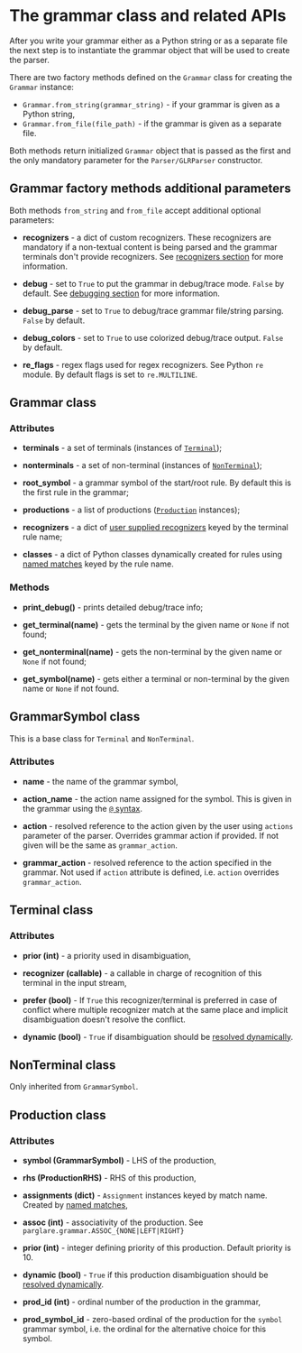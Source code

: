 # The grammar class and related APIs

After you write your grammar either as a Python string or as a separate file the
next step is to instantiate the grammar object that will be used to create the
parser.

There are two factory methods defined on the `Grammar` class for creating the
`Grammar` instance:

- `Grammar.from_string(grammar_string)` - if your grammar is given as a Python
  string,
- `Grammar.from_file(file_path)` - if the grammar is given as a separate file.

Both methods return initialized `Grammar` object that is passed as the first and
the only mandatory parameter for the `Parser/GLRParser` constructor.


## Grammar factory methods additional parameters

Both methods `from_string` and `from_file` accept additional optional
parameters:

- **recognizers** - a dict of custom recognizers. These recognizers are mandatory
  if a non-textual content is being parsed and the grammar terminals don't
  provide recognizers. See [recognizers section](./recognizers.md) for more
  information.

- **debug** - set to `True` to put the grammar in debug/trace mode. `False` by
  default. See [debugging section](./debugging.md) for more information.

- **debug_parse** - set to `True` to debug/trace grammar file/string parsing.
  `False` by default.

- **debug_colors** - set to `True` to use colorized debug/trace output. `False` by
  default.

- **re_flags** - regex flags used for regex recognizers. See Python `re` module.
  By default flags is set to `re.MULTILINE`.


## Grammar class

### Attributes

- **terminals** - a set of terminals (instances of [`Terminal`](#terminal));

- **nonterminals** - a set of non-terminal (instances
  of [`NonTerminal`](#nonterminal));

- **root_symbol** - a grammar symbol of the start/root rule. By default this is
  the first rule in the grammar;

- **productions** - a list of productions ([`Production`](#production)
  instances);

- **recognizers** - a dict of [user supplied recognizers](./recognizers.md)
  keyed by the terminal rule name;

- **classes** - a dict of Python classes dynamically created for rules
  using [named matches](./grammar_language.md#named-matches-assignments) keyed
  by the rule name.

### Methods

- **print_debug()** - prints detailed debug/trace info;

- **get_terminal(name)** - gets the terminal by the given name or `None` if
  not found;

- **get_nonterminal(name)** - gets the non-terminal by the given name or `None`
  if not found;

- **get_symbol(name)** - gets either a terminal or non-terminal by the given
  name or `None` if not found.


## GrammarSymbol class

This is a base class for `Terminal` and `NonTerminal`.

### Attributes

- **name** - the name of the grammar symbol,

- **action_name** - the action name assigned for the symbol. This is given in
  the grammar using the [`@` syntax](./grammar_language.md#).

- **action** - resolved reference to the action given by the user using
  `actions` parameter of the parser. Overrides grammar action if provided. If
  not given will be the same as `grammar_action`.

- **grammar_action** - resolved reference to the action specified in the
  grammar. Not used if `action` attribute is defined, i.e. `action` overrides
  `grammar_action`.



## Terminal class

### Attributes

- **prior (int)** - a priority used in disambiguation,

- **recognizer (callable)** - a callable in charge of recognition of this terminal
  in the input stream,

- **prefer (bool)** - If `True` this recognizer/terminal is preferred in case of
  conflict where multiple recognizer match at the same place and implicit
  disambiguation doesn't resolve the conflict.

- **dynamic (bool)** - `True` if disambiguation should
  be [resolved dynamically](./disambiguation.md#dynamic-disambiguation-filter).


## NonTerminal class

Only inherited from `GrammarSymbol`.


## Production class

### Attributes

- **symbol (GrammarSymbol)** - LHS of the production,

- **rhs (ProductionRHS)** - RHS of this production,

- **assignments (dict)** - `Assignment` instances keyed by match name. Created
  by [named matches](./grammar_language.md#named-matches-assignments),

- **assoc (int)** - associativity of the production. See
  `parglare.grammar.ASSOC_{NONE|LEFT|RIGHT}`

- **prior (int)** - integer defining priority of this production. Default
  priority is 10.

- **dynamic (bool)** - `True` if this production disambiguation should
  be [resolved dynamically]().

- **prod_id (int)** - ordinal number of the production in the grammar,

- **prod_symbol_id** - zero-based ordinal of the production for the `symbol`
  grammar symbol, i.e. the ordinal for the alternative choice for this symbol.

